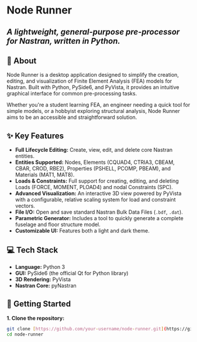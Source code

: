 # Node Runner

*A lightweight, general-purpose pre-processor for Nastran, written in Python.*
---

## 📖 About

Node Runner is a desktop application designed to simplify the creation, editing, and visualization of Finite Element Analysis (FEA) models for Nastran. Built with Python, PySide6, and PyVista, it provides an intuitive graphical interface for common pre-processing tasks.

Whether you're a student learning FEA, an engineer needing a quick tool for simple models, or a hobbyist exploring structural analysis, Node Runner aims to be an accessible and straightforward solution.

## ✨ Key Features

* **Full Lifecycle Editing:** Create, view, edit, and delete core Nastran entities.
* **Entities Supported:** Nodes, Elements (CQUAD4, CTRIA3, CBEAM, CBAR, CROD, RBE2), Properties (PSHELL, PCOMP, PBEAM), and Materials (MAT1, MAT8).
* **Loads & Constraints:** Full support for creating, editing, and deleting Loads (FORCE, MOMENT, PLOAD4) and nodal Constraints (SPC).
* **Advanced Visualization:** An interactive 3D view powered by PyVista with a configurable, relative scaling system for load and constraint vectors.
* **File I/O:** Open and save standard Nastran Bulk Data Files (`.bdf`, `.dat`).
* **Parametric Generator:** Includes a tool to quickly generate a complete fuselage and floor structure model.
* **Customizable UI:** Features both a light and dark theme.

## 💻 Tech Stack

* **Language:** Python 3
* **GUI:** PySide6 (the official Qt for Python library)
* **3D Rendering:** PyVista
* **Nastran Core:** pyNastran

## 🚀 Getting Started

**1. Clone the repository:**
```bash
git clone [https://github.com/your-username/node-runner.git](https://github.com/whoaone/node-runner.git)
cd node-runner
